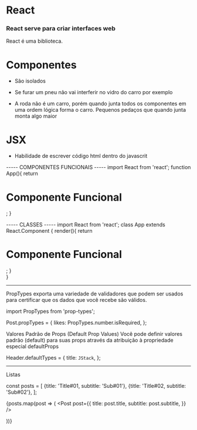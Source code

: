 # React

<h3>React serve para criar interfaces web  </h3>

React é uma biblioteca.


# Componentes
 - São isolados
 - Se furar um pneu não vai interferir no vidro do carro por exemplo
 
 - A roda não é um carro, porém quando junta todos os componentes em uma ordem lógica forma o carro. Pequenos pedaços que quando junta monta algo maior


# JSX
 - Habilidade de escrever código html dentro do javascrit

----- COMPONENTES FUNCIONAIS -----
 import React from 'react';
 function App(){
        return <h1>Componente Funcional</h1>;
 }

----- CLASSES -----
import React from 'react';
class App extends React.Component {
    render(){
        return <h1>Componente Funcional</h1>;
    }     
 }



--------------------------------------------------------------

PropTypes exporta uma variedade de validadores que podem ser usados para certificar que os dados que você recebe são válidos.

import PropTypes from 'prop-types';

Post.propTypes = {
    likes: PropTypes.number.isRequired,
};


Valores Padrão de Props (Default Prop Values)
Você pode definir valores padrão (default) para suas props através da atribuição à propriedade especial defaultProps

Header.defaultTypes = {
    title: `JStack`,
};


-------------------------------------------------------------------

Listas 

const posts = [
    {title: 'Title#01, subtitle: 'Sub#01'},
    {title: 'Title#02, subtitle: 'Sub#02'},
];

{posts.map(post => ( 
    <Post
        post={{
            title: post.title,
            subtitle: post.subtitle,
        }}
    />

))}